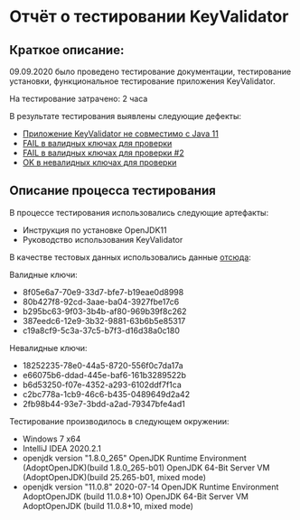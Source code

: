 # Отчёт о тестировании KeyValidator

## Краткое описание:

09.09.2020 было проведено тестирование документации, тестирование установки, функциональное тестирование приложения KeyValidator.

На тестирование затрачено: 2 часа

В результате тестирования выявлены следующие дефекты:
* [Приложение KeyValidator не совместимо с Java 11](https://github.com/Dmitrii4/Task-1-KeyValidator/issues/1)
* [FAIL в валидных ключах для проверки](https://github.com/Dmitrii4/Task-1-KeyValidator/issues/2)
* [FAIL в валидных ключах для проверки #2](https://github.com/Dmitrii4/Task-1-KeyValidator/issues/3)
* [OK в невалидных ключах для проверки](https://github.com/Dmitrii4/Task-1-KeyValidator/issues/4)

## Описание процесса тестирования

В процессе тестирования использовались следующие артефакты:
* Инструкция по установке OpenJDK11
* Руководство использования KeyValidator

В качестве тестовых данных использовались данные [отсюда](https://github.com/netology-code/javaqa-homeworks/blob/master/intro/user-manual.md):

Валидные ключи:
* 8f05e6a7-70e9-33d7-bfe7-b19eae0d8998
* 80b427f8-92cd-3aae-ba04-3927fbe17c6
* b295bc63-9f03-3b4b-af80-969b39f8c262
* 387eedc6-12e9-3b32-9881-63b6b5e85317
* c19a8cf9-5c3a-37c5-b7f3-d16d38a0c180

Невалидные ключи:
* 18252235-78e0-44a5-8720-556f0c7da17a
* e66075b6-ddad-445e-baf6-161b3289522b
* b6d53250-f07e-4352-a293-6102ddf7f1ca
* c2bc778a-1cb9-46c6-b435-0489649d2a42
* 2fb98b44-93e7-3bdd-a2ad-79347bfe4ad1

Тестирование производилось в следующем окружении:
* Windows 7 x64
* IntelliJ IDEA 2020.2.1
* openjdk version "1.8.0_265"
  OpenJDK Runtime Environment (AdoptOpenJDK)(build 1.8.0_265-b01)
  OpenJDK 64-Bit Server VM (AdoptOpenJDK)(build 25.265-b01, mixed mode)
* openjdk version "11.0.8" 2020-07-14
  OpenJDK Runtime Environment AdoptOpenJDK (build 11.0.8+10)
  OpenJDK 64-Bit Server VM AdoptOpenJDK (build 11.0.8+10, mixed mode)

